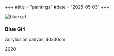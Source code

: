 +++
#title = "paintings"
#date = "2025-05-03"
+++

![blue girl](/blu.png)
### Blue Girl
Acrylics on canvas, 40x30cm

2020
